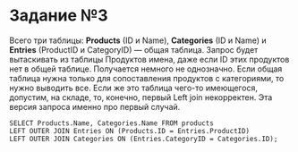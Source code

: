 # Задание №3

Всего три таблицы: **Products** (ID и Name), **Categories** (ID и Name) и **Entries** (ProductID и CategoryID) — общая таблица. Запрос будет вытаскивать из таблицы 
Продуктов имена, даже если ID этих продуктов нет в общей таблице. Получается немного не однозначно. Если общая таблица нужна только для сопоставления продуктов 
с категориями, то нужно выводить все. Если же это таблица чего-то имеющегося, допустим, на складе, то, конечно, первый Left join некорректен. Эта версия запроса именно про первый случай.

```
SELECT Products.Name, Categories.Name FROM products
LEFT OUTER JOIN Entries ON (Products.ID = Entries.ProductID) 
LEFT OUTER JOIN Categories ON (Entries.CategoryID = Categories.ID);
```
